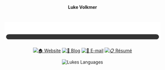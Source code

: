 <div align="center">
  
**Luke Volkmer** 

# <img src="name.gif" />

[<img src="house-solid.svg" alt="🏠" width=18px height=16px/> Website](https://spencer.imbleau.com) 
[<img src="pencil-solid.svg" alt="📝" width=16px height=16px/> Blog](https://simbleau.github.io/blog/) 
[<img src="envelope-solid.svg" alt="📧" width=16px height=16px/> E-mail](mailto:spencer@imbleau.com) 
[<img src="clipboard-user-solid.svg" alt="📋" width=12px height=16px/> Résumé](https://github.com/simbleau/resume/releases/download/latest/resume.pdf)

<!--- [![My GitHub Stats](https://github-readme-stats-71g3-luke1188.vercel.app/api/?username=luke1188&count_private=true&show_icons=true&theme=tokyonight&showicons=true&include_all_commits=true)]()) -->
![Lukes Languages](https://github-readme-stats-71g3-luke1188.vercel.app/api/top-langs/?username=luke1188&layout=compact&langs_count=8&theme=tokyonight)
</div>
